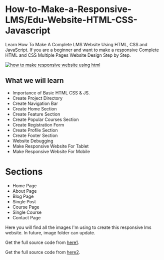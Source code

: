 # How-to-Make-a-Responsive-LMS/Edu-Website-HTML-CSS-Javascript

Learn How To Make A Complete LMS Website Using HTML, CSS and JavaScript. If you are a beginner and want to make a responsive Complete HTML and CSS Multiple Pages Website Design Step by Step.

[![how to make responsive website using html](https://user-images.githubusercontent.com/80243988/135752832-3b071e5c-e301-422e-8a2d-3bdf7b4d26a1.PNG)](https://www.youtube.com/playlist?list=PL9bD98LkBR7PlSUOf_sbqr235NgrxMnJP)

## What we will learn
- Importance of Basic HTML CSS & JS.
- Create Project Directory
- Create Navigation Bar
- Create Home Section
- Create Feature Section
- Create Popular Courses Section
- Create Registration Form
- Create Profile Section
- Create Footer Section
- Website Debugging
- Make Responsive Website For Tablet
- Make Responsive Website For Mobile

# Sections
- Home Page
- About Page
- Blog Page
- Single Post
- Course Page
- Single Course
- Contact Page

Here you will find all the images I'm using to create this responsive lms website. In future, image folder can update.

Get the full source code from [here1](https://www.buymeacoffee.com/tech2etc/e/42638).

Get the full source code from [here2](https://ko-fi.com/s/9c53d5b08b).
